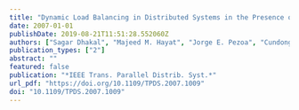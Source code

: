 ```yaml
---
title: "Dynamic Load Balancing in Distributed Systems in the Presence of Delays: A Regeneration-Theory Approach"
date: 2007-01-01
publishDate: 2019-08-21T11:51:28.552060Z
authors: ["Sagar Dhakal", "Majeed M. Hayat", "Jorge E. Pezoa", "Cundong Yang", "David A. Bader"]
publication_types: ["2"]
abstract: ""
featured: false
publication: "*IEEE Trans. Parallel Distrib. Syst.*"
url_pdf: "https://doi.org/10.1109/TPDS.2007.1009"
doi: "10.1109/TPDS.2007.1009"
---
```


